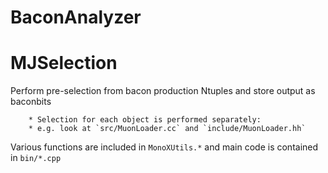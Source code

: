 # BaconAnalyzer

MJSelection
===========

Perform pre-selection from bacon production Ntuples and store output as baconbits

        * Selection for each object is performed separately:
        * e.g. look at `src/MuonLoader.cc` and `include/MuonLoader.hh`

Various functions are included in `MonoXUtils.*` and main code is contained in `bin/*.cpp`
